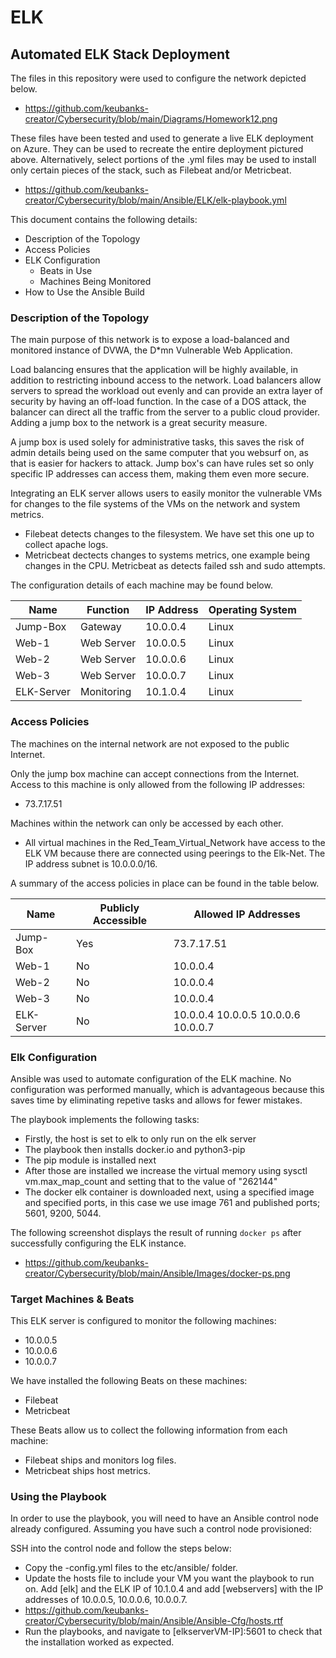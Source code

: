 # ELK

## Automated ELK Stack Deployment

The files in this repository were used to configure the network depicted below.

  - https://github.com/keubanks-creator/Cybersecurity/blob/main/Diagrams/Homework12.png

These files have been tested and used to generate a live ELK deployment on Azure. They can be used to recreate the entire deployment pictured above. Alternatively, select portions of the .yml files may be used to install only certain pieces of the stack, such as Filebeat and/or Metricbeat.

  - https://github.com/keubanks-creator/Cybersecurity/blob/main/Ansible/ELK/elk-playbook.yml

This document contains the following details:
- Description of the Topology
- Access Policies
- ELK Configuration
  - Beats in Use
  - Machines Being Monitored
- How to Use the Ansible Build


### Description of the Topology

The main purpose of this network is to expose a load-balanced and monitored instance of DVWA, the D*mn Vulnerable Web Application.

Load balancing ensures that the application will be highly available, in addition to restricting inbound access to the network.
Load balancers allow servers to spread the workload out evenly and can provide an extra layer of security by having an off-load function. In the case of a DOS attack, the balancer can direct all the traffic from the server to a public cloud provider. Adding a jump box to the network is a great security measure. 

A jump box is used solely for administrative tasks, this saves the risk of admin details being used on the same computer that you websurf on, as that is easier for hackers to attack. Jump box's can have rules set so only specific IP addresses can access them, making them even more secure.  

Integrating an ELK server allows users to easily monitor the vulnerable VMs for changes to the file systems of the VMs on the network and system metrics.
- Filebeat detects changes to the filesystem. We have set this one up to collect apache logs. 
- Metricbeat dectects changes to systems metrics, one example being changes in the CPU. Metricbeat as detects failed ssh and sudo attempts. 

The configuration details of each machine may be found below.

| Name       | Function   | IP Address | Operating System |
|------------|------------|------------|------------------|
| Jump-Box   | Gateway    | 10.0.0.4   | Linux            |
| Web-1      | Web Server | 10.0.0.5   | Linux            |
| Web-2      | Web Server | 10.0.0.6   | Linux            |
| Web-3      | Web Server | 10.0.0.7   | Linux            |
| ELK-Server | Monitoring | 10.1.0.4   | Linux            |

### Access Policies

The machines on the internal network are not exposed to the public Internet. 

Only the jump box machine can accept connections from the Internet. Access to this machine is only allowed from the following IP addresses:
- 73.7.17.51

Machines within the network can only be accessed by each other.
- All virtual machines in the Red_Team_Virtual_Network have access to the ELK VM because there are connected using peerings to the Elk-Net. The IP address subnet is 10.0.0.0/16.

A summary of the access policies in place can be found in the table below.

| Name       | Publicly Accessible | Allowed IP Addresses                 |
|------------|---------------------|--------------------------------------|
| Jump-Box   | Yes                 | 73.7.17.51                           |
| Web-1      | No                  | 10.0.0.4                             |
| Web-2      | No                  | 10.0.0.4                             |
| Web-3      | No                  | 10.0.0.4                             |
| ELK-Server | No                  | 10.0.0.4 10.0.0.5 10.0.0.6 10.0.0.7  | 

### Elk Configuration

Ansible was used to automate configuration of the ELK machine. No configuration was performed manually, which is advantageous because this saves time by eliminating repetive tasks and allows for fewer mistakes.

The playbook implements the following tasks:
- Firstly, the host is set to elk to only run on the elk server
- The playbook then installs docker.io and python3-pip
- The pip module is installed next 
- After those are installed we increase the virtual memory using sysctl vm.max_map_count and setting that to the value of "262144"
- The docker elk container is downloaded next, using a specified image and specified ports, in this case we use image 761 and published ports; 5601, 9200, 5044.


The following screenshot displays the result of running `docker ps` after successfully configuring the ELK instance.

 - https://github.com/keubanks-creator/Cybersecurity/blob/main/Ansible/Images/docker-ps.png

### Target Machines & Beats
This ELK server is configured to monitor the following machines:
- 10.0.0.5
- 10.0.0.6
- 10.0.0.7

We have installed the following Beats on these machines:
- Filebeat
- Metricbeat


These Beats allow us to collect the following information from each machine:
- Filebeat ships and monitors log files.
- Metricbeat ships host metrics. 

 
### Using the Playbook
In order to use the playbook, you will need to have an Ansible control node already configured. Assuming you have such a control node provisioned: 

SSH into the control node and follow the steps below:
- Copy the -config.yml files to the etc/ansible/ folder.
- Update the hosts file to include your VM you want the playbook to run on. Add [elk] and the ELK IP of 10.1.0.4 and add [webservers] with the IP addresses of 10.0.0.5, 10.0.0.6, 10.0.0.7.
- https://github.com/keubanks-creator/Cybersecurity/blob/main/Ansible/Ansible-Cfg/hosts.rtf
- Run the playbooks, and navigate to [elkserverVM-IP]:5601 to check that the installation worked as expected.

